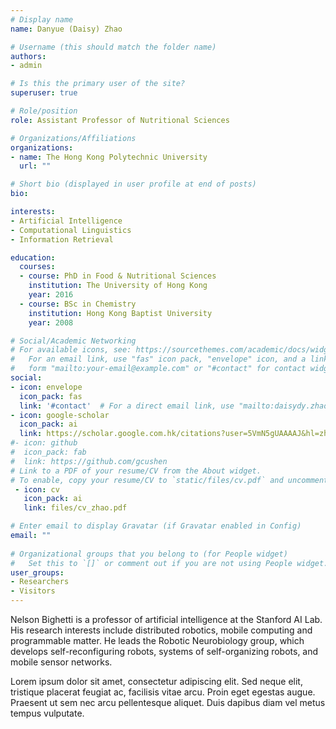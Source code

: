 ```yaml
---
# Display name
name: Danyue (Daisy) Zhao

# Username (this should match the folder name)
authors:
- admin

# Is this the primary user of the site?
superuser: true

# Role/position
role: Assistant Professor of Nutritional Sciences

# Organizations/Affiliations
organizations:
- name: The Hong Kong Polytechnic University
  url: ""

# Short bio (displayed in user profile at end of posts)
bio: 

interests:
- Artificial Intelligence
- Computational Linguistics
- Information Retrieval

education:
  courses:
  - course: PhD in Food & Nutritional Sciences
    institution: The University of Hong Kong
    year: 2016
  - course: BSc in Chemistry
    institution: Hong Kong Baptist University
    year: 2008

# Social/Academic Networking
# For available icons, see: https://sourcethemes.com/academic/docs/widgets/#icons
#   For an email link, use "fas" icon pack, "envelope" icon, and a link in the
#   form "mailto:your-email@example.com" or "#contact" for contact widget.
social:
- icon: envelope
  icon_pack: fas
  link: '#contact'  # For a direct email link, use "mailto:daisydy.zhao@rutgers.edu".
- icon: google-scholar
  icon_pack: ai
  link: https://scholar.google.com.hk/citations?user=5VmN5gUAAAAJ&hl=zh-CN
#- icon: github
#  icon_pack: fab
#  link: https://github.com/gcushen
# Link to a PDF of your resume/CV from the About widget.
# To enable, copy your resume/CV to `static/files/cv.pdf` and uncomment the lines below.  
 - icon: cv
   icon_pack: ai
   link: files/cv_zhao.pdf

# Enter email to display Gravatar (if Gravatar enabled in Config)
email: ""
  
# Organizational groups that you belong to (for People widget)
#   Set this to `[]` or comment out if you are not using People widget.  
user_groups:
- Researchers
- Visitors
---
```


Nelson Bighetti is a professor of artificial intelligence at the Stanford AI Lab. His research interests include distributed robotics, mobile computing and programmable matter. He leads the Robotic Neurobiology group, which develops self-reconfiguring robots, systems of self-organizing robots, and mobile sensor networks.

Lorem ipsum dolor sit amet, consectetur adipiscing elit. Sed neque elit, tristique placerat feugiat ac, facilisis vitae arcu. Proin eget egestas augue. Praesent ut sem nec arcu pellentesque aliquet. Duis dapibus diam vel metus tempus vulputate. 
